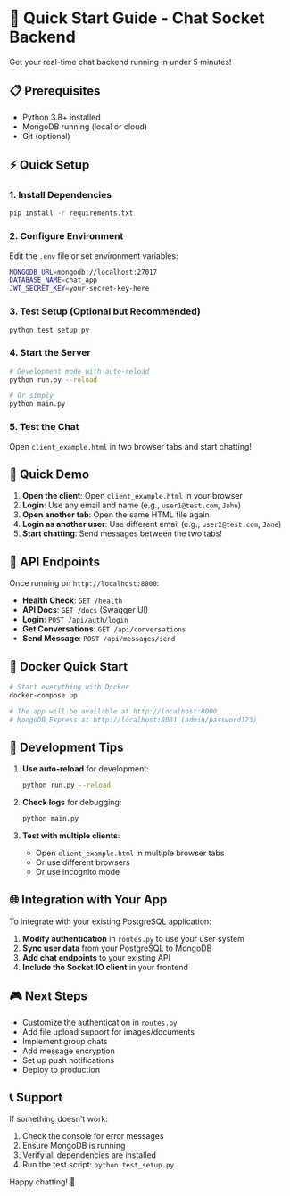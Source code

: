 # 🚀 Quick Start Guide - Chat Socket Backend

Get your real-time chat backend running in under 5 minutes!

## 📋 Prerequisites

- Python 3.8+ installed
- MongoDB running (local or cloud)
- Git (optional)

## ⚡ Quick Setup

### 1. Install Dependencies
```bash
pip install -r requirements.txt
```

### 2. Configure Environment
Edit the `.env` file or set environment variables:
```bash
MONGODB_URL=mongodb://localhost:27017
DATABASE_NAME=chat_app
JWT_SECRET_KEY=your-secret-key-here
```

### 3. Test Setup (Optional but Recommended)
```bash
python test_setup.py
```

### 4. Start the Server
```bash
# Development mode with auto-reload
python run.py --reload

# Or simply
python main.py
```

### 5. Test the Chat
Open `client_example.html` in two browser tabs and start chatting!

## 🎯 Quick Demo

1. **Open the client**: Open `client_example.html` in your browser
2. **Login**: Use any email and name (e.g., `user1@test.com`, `John`)
3. **Open another tab**: Open the same HTML file again
4. **Login as another user**: Use different email (e.g., `user2@test.com`, `Jane`)
5. **Start chatting**: Send messages between the two tabs!

## 🔗 API Endpoints

Once running on `http://localhost:8000`:

- **Health Check**: `GET /health`
- **API Docs**: `GET /docs` (Swagger UI)
- **Login**: `POST /api/auth/login`
- **Get Conversations**: `GET /api/conversations`
- **Send Message**: `POST /api/messages/send`

## 🐳 Docker Quick Start

```bash
# Start everything with Docker
docker-compose up

# The app will be available at http://localhost:8000
# MongoDB Express at http://localhost:8081 (admin/password123)
```

## 🔧 Development Tips

1. **Use auto-reload** for development:
   ```bash
   python run.py --reload
   ```

2. **Check logs** for debugging:
   ```bash
   python main.py
   ```

3. **Test with multiple clients**:
   - Open `client_example.html` in multiple browser tabs
   - Or use different browsers
   - Or use incognito mode

## 🌐 Integration with Your App

To integrate with your existing PostgreSQL application:

1. **Modify authentication** in `routes.py` to use your user system
2. **Sync user data** from your PostgreSQL to MongoDB
3. **Add chat endpoints** to your existing API
4. **Include the Socket.IO client** in your frontend

## 🎮 Next Steps

- Customize the authentication in `routes.py`
- Add file upload support for images/documents
- Implement group chats
- Add message encryption
- Set up push notifications
- Deploy to production

## 📞 Support

If something doesn't work:

1. Check the console for error messages
2. Ensure MongoDB is running
3. Verify all dependencies are installed
4. Run the test script: `python test_setup.py`

Happy chatting! 🎉 